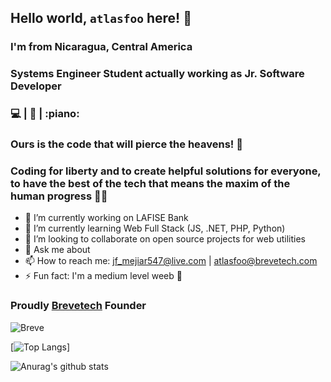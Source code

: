 ## Hello world, `atlasfoo` here! 👋
### I'm from Nicaragua, Central America
### Systems Engineer Student actually working as Jr. Software Developer
### :computer: | :art: | :piano:
### Ours is the code that will pierce the heavens! 🚀
### Coding for liberty and to create helpful solutions for everyone, to have the best of the tech that means the maxim of the human progress 👨‍💻

- 🔭 I’m currently working on LAFISE Bank
- 🌱 I’m currently learning Web Full Stack (JS, .NET, PHP, Python)
- 👯 I’m looking to collaborate on open source projects for web utilities
- 💬 Ask me about
- 📫 How to reach me: jf_mejiar547@live.com | atlasfoo@brevetech.com
- ⚡ Fun fact: I'm a medium level weeb :sushi:

### Proudly [Brevetech](https://brevetech.com) Founder
![Breve](https://i.imgur.com/47Qcap1.png)

[![Top Langs](https://github-readme-stats.vercel.app/api/top-langs/?username=atlasfoo&show_icons=true&theme=dark)]

![Anurag's github stats](https://github-readme-stats.vercel.app/api?username=atlasfoo&show_icons=true&theme=radical)

<!--
**atlasfoo/atlasfoo** is a ✨ _special_ ✨ repository because its `README.md` (this file) appears on your GitHub profile.

Here are some ideas to get you started:

- 🔭 I’m currently working on ...
- 🌱 I’m currently learning ...
- 👯 I’m looking to collaborate on ...
- 🤔 I’m looking for help with ...
- 💬 Ask me about ...
- 📫 How to reach me: ...
- 😄 Pronouns: ...
- ⚡ Fun fact: ...
-->

